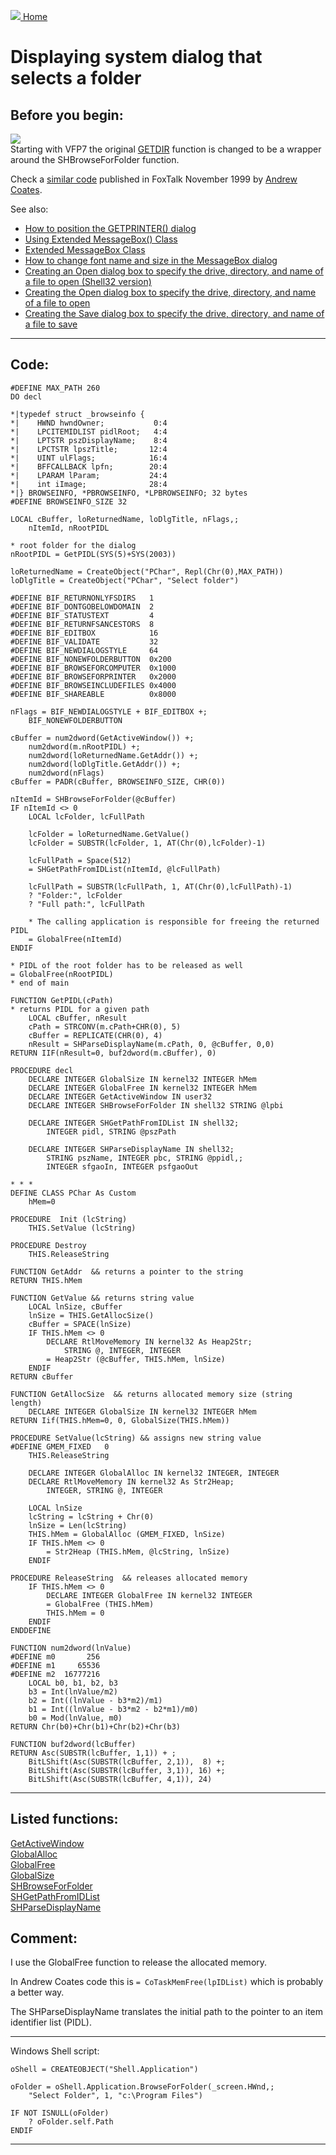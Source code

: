 [<img src="../images/home.png"> Home ](https://github.com/VFPX/Win32API)  

# Displaying system dialog that selects a folder

## Before you begin:
![](../images/shbrowse.png)  
Starting with VFP7 the original <a href="http://msdn.microsoft.com/library/default.asp?url=/library/en-us/fox7help/html/lnggetdirlp_rp.asp">GETDIR</a> function is changed to be a wrapper around the SHBrowseForFolder function.  

Check a <a href="http://www.tek-tips.com/gfaqs.cfm/pid/184/fid/1760">similar code</a> published in FoxTalk November 1999 by <a href="http://fox.wikis.com/wc.dll?Wiki~AndrewCoates~People">Andrew Coates</a>.

See also:
* [How to position the GETPRINTER() dialog](sample_482.md)
* [Using Extended MessageBox() Class](sample_424.md)  
* [Extended MessageBox Class](sample_418.md)  
* [How to change font name and size in the MessageBox dialog](sample_434.md)  
* [Creating an Open dialog box to specify the drive, directory, and name of a file to open (Shell32 version)](sample_365.md)  
* [Creating the Open dialog box to specify the drive, directory, and name of a file to open](sample_363.md)  
* [Creating the Save dialog box to specify the drive, directory, and name of a file to save](sample_265.md)  
  
***  


## Code:
```foxpro  
#DEFINE MAX_PATH 260
DO decl

*|typedef struct _browseinfo {
*|    HWND hwndOwner;           0:4
*|    LPCITEMIDLIST pidlRoot;   4:4
*|    LPTSTR pszDisplayName;    8:4
*|    LPCTSTR lpszTitle;       12:4
*|    UINT ulFlags;            16:4
*|    BFFCALLBACK lpfn;        20:4
*|    LPARAM lParam;           24:4
*|    int iImage;              28:4
*|} BROWSEINFO, *PBROWSEINFO, *LPBROWSEINFO; 32 bytes
#DEFINE BROWSEINFO_SIZE 32

LOCAL cBuffer, loReturnedName, loDlgTitle, nFlags,;
	nItemId, nRootPIDL

* root folder for the dialog
nRootPIDL = GetPIDL(SYS(5)+SYS(2003))

loReturnedName = CreateObject("PChar", Repl(Chr(0),MAX_PATH))
loDlgTitle = CreateObject("PChar", "Select folder")

#DEFINE BIF_RETURNONLYFSDIRS   1
#DEFINE BIF_DONTGOBELOWDOMAIN  2
#DEFINE BIF_STATUSTEXT         4
#DEFINE BIF_RETURNFSANCESTORS  8
#DEFINE BIF_EDITBOX            16
#DEFINE BIF_VALIDATE           32
#DEFINE BIF_NEWDIALOGSTYLE     64
#DEFINE BIF_NONEWFOLDERBUTTON  0x200
#DEFINE BIF_BROWSEFORCOMPUTER  0x1000
#DEFINE BIF_BROWSEFORPRINTER   0x2000
#DEFINE BIF_BROWSEINCLUDEFILES 0x4000
#DEFINE BIF_SHAREABLE          0x8000

nFlags = BIF_NEWDIALOGSTYLE + BIF_EDITBOX +;
	BIF_NONEWFOLDERBUTTON

cBuffer = num2dword(GetActiveWindow()) +;
	num2dword(m.nRootPIDL) +;
	num2dword(loReturnedName.GetAddr()) +;
	num2dword(loDlgTitle.GetAddr()) +;
	num2dword(nFlags)
cBuffer = PADR(cBuffer, BROWSEINFO_SIZE, CHR(0))

nItemId = SHBrowseForFolder(@cBuffer)
IF nItemId <> 0
	LOCAL lcFolder, lcFullPath

	lcFolder = loReturnedName.GetValue()
	lcFolder = SUBSTR(lcFolder, 1, AT(Chr(0),lcFolder)-1)

	lcFullPath = Space(512)
	= SHGetPathFromIDList(nItemId, @lcFullPath)

	lcFullPath = SUBSTR(lcFullPath, 1, AT(Chr(0),lcFullPath)-1)
	? "Folder:", lcFolder
	? "Full path:", lcFullPath
	
	* The calling application is responsible for freeing the returned PIDL
	= GlobalFree(nItemId)
ENDIF

* PIDL of the root folder has to be released as well
= GlobalFree(nRootPIDL)
* end of main

FUNCTION GetPIDL(cPath)
* returns PIDL for a given path
	LOCAL cBuffer, nResult
	cPath = STRCONV(m.cPath+CHR(0), 5)
	cBuffer = REPLICATE(CHR(0), 4)
	nResult = SHParseDisplayName(m.cPath, 0, @cBuffer, 0,0)
RETURN IIF(nResult=0, buf2dword(m.cBuffer), 0)

PROCEDURE decl
	DECLARE INTEGER GlobalSize IN kernel32 INTEGER hMem
	DECLARE INTEGER GlobalFree IN kernel32 INTEGER hMem
	DECLARE INTEGER GetActiveWindow IN user32
	DECLARE INTEGER SHBrowseForFolder IN shell32 STRING @lpbi

	DECLARE INTEGER SHGetPathFromIDList IN shell32;
		INTEGER pidl, STRING @pszPath

	DECLARE INTEGER SHParseDisplayName IN shell32;
		STRING pszName, INTEGER pbc, STRING @ppidl,;
		INTEGER sfgaoIn, INTEGER psfgaoOut

* * *
DEFINE CLASS PChar As Custom
	hMem=0

PROCEDURE  Init (lcString)
	THIS.SetValue (lcString)

PROCEDURE Destroy
	THIS.ReleaseString

FUNCTION GetAddr  && returns a pointer to the string
RETURN THIS.hMem

FUNCTION GetValue && returns string value
	LOCAL lnSize, cBuffer
	lnSize = THIS.GetAllocSize()
	cBuffer = SPACE(lnSize)
	IF THIS.hMem <> 0
		DECLARE RtlMoveMemory IN kernel32 As Heap2Str;
			STRING @, INTEGER, INTEGER
		= Heap2Str (@cBuffer, THIS.hMem, lnSize)
	ENDIF
RETURN cBuffer

FUNCTION GetAllocSize  && returns allocated memory size (string length)
	DECLARE INTEGER GlobalSize IN kernel32 INTEGER hMem
RETURN Iif(THIS.hMem=0, 0, GlobalSize(THIS.hMem))

PROCEDURE SetValue(lcString) && assigns new string value
#DEFINE GMEM_FIXED   0
	THIS.ReleaseString

	DECLARE INTEGER GlobalAlloc IN kernel32 INTEGER, INTEGER
	DECLARE RtlMoveMemory IN kernel32 As Str2Heap;
		INTEGER, STRING @, INTEGER

	LOCAL lnSize
	lcString = lcString + Chr(0)
	lnSize = Len(lcString)
	THIS.hMem = GlobalAlloc (GMEM_FIXED, lnSize)
	IF THIS.hMem <> 0
		= Str2Heap (THIS.hMem, @lcString, lnSize)
	ENDIF

PROCEDURE ReleaseString  && releases allocated memory
	IF THIS.hMem <> 0
		DECLARE INTEGER GlobalFree IN kernel32 INTEGER
		= GlobalFree (THIS.hMem)
		THIS.hMem = 0
	ENDIF
ENDDEFINE

FUNCTION num2dword(lnValue)
#DEFINE m0       256
#DEFINE m1     65536
#DEFINE m2  16777216
	LOCAL b0, b1, b2, b3
	b3 = Int(lnValue/m2)
	b2 = Int((lnValue - b3*m2)/m1)
	b1 = Int((lnValue - b3*m2 - b2*m1)/m0)
	b0 = Mod(lnValue, m0)
RETURN Chr(b0)+Chr(b1)+Chr(b2)+Chr(b3)

FUNCTION buf2dword(lcBuffer)
RETURN Asc(SUBSTR(lcBuffer, 1,1)) + ;
	BitLShift(Asc(SUBSTR(lcBuffer, 2,1)),  8) +;
	BitLShift(Asc(SUBSTR(lcBuffer, 3,1)), 16) +;
	BitLShift(Asc(SUBSTR(lcBuffer, 4,1)), 24)  
```  
***  


## Listed functions:
[GetActiveWindow](../libraries/user32/GetActiveWindow.md)  
[GlobalAlloc](../libraries/kernel32/GlobalAlloc.md)  
[GlobalFree](../libraries/kernel32/GlobalFree.md)  
[GlobalSize](../libraries/kernel32/GlobalSize.md)  
[SHBrowseForFolder](../libraries/shell32/SHBrowseForFolder.md)  
[SHGetPathFromIDList](../libraries/shell32/SHGetPathFromIDList.md)  
[SHParseDisplayName](../libraries/shell32/SHParseDisplayName.md)  

## Comment:
I use the GlobalFree function to release the allocated memory.  
  
In Andrew Coates code this is `= CoTaskMemFree(lpIDList)` which is probably a better way.  
  
The SHParseDisplayName translates the initial path to the pointer to an item identifier list (PIDL).  
  
* * *  
Windows Shell script:  

```foxpro
oShell = CREATEOBJECT("Shell.Application")  
  
oFolder = oShell.Application.BrowseForFolder(_screen.HWnd,;  
	"Select Folder", 1, "c:\Program Files")  
  
IF NOT ISNULL(oFolder)  
	? oFolder.self.Path  
ENDIF
```

***  

